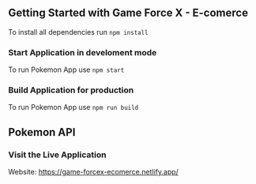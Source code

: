 ## Getting Started with Game Force X - E-comerce

To install all dependencies run `npm install`

### Start Application in develoment mode

To run Pokemon App use `npm start`

### Build Application for production

To run Pokemon App use `npm run build`


## Pokemon API

### Visit the Live Application
Website: https://game-forcex-ecomerce.netlify.app/